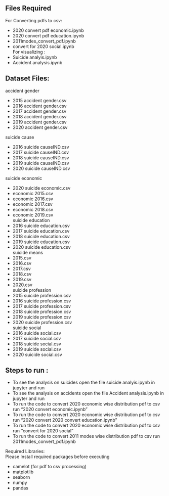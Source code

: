 ## Files Required
For Converting pdfs to csv:<br>
* 2020 convert pdf economic.ipynb<br>
* 2020 convert pdf education.ipynb<br>
* 2011modes_convert_pdf.ipynb<br>
* convert for 2020 social.ipynb<br>
For visualizing :<br>
* Suicide analyis.ipynb<br>
* Accident analysis.ipynb<br>


## Dataset Files:
accident gender<br>
* 2015 accident gender.csv<br>
* 2016 accident gender.csv<br>
* 2017 accident gender.csv<br>
* 2018 accident gender.csv<br>
* 2019 accident gender.csv<br>
* 2020 accident gender.csv<br>


suicide cause<br>
* 2016 suicide causeIND.csv<br>
* 2017 suicide causeIND.csv<br>
* 2018 suicide causeIND.csv<br>
* 2019 suicide causeIND.csv<br>
* 2020 suicide causeIND.csv<br>


suicide economic<br>
* 2020 suicide economic.csv<br>
* economic 2015.csv<br>
* economic 2016.csv<br>
* economic 2017.csv<br>
* economic 2018.csv<br>
* economic 2019.csv<br>
suicide education<br>
* 2016 suicide education.csv<br>
* 2017 suicide education.csv<br>
* 2018 suicide education.csv<br>
* 2019 suicide education.csv<br>
* 2020 suicide education.csv<br>
suicide means <br>
* 2015.csv<br>
* 2016.csv<br>
* 2017.csv<br>
* 2018.csv<br>
* 2019.csv<br>
* 2020.csv<br>
suicide profession<br>
* 2015 suicide profession.csv<br>
* 2016 suicide profession.csv<br>
* 2017 suicide profession.csv<br>
* 2018 suicide profession.csv<br>
* 2019 suicide profession.csv<br>
* 2020 suicide profession.csv<br>
suicide social<br>
* 2016 suicide social.csv<br>
* 2017 suicide social.csv<br>
* 2018 suicide social.csv<br>
* 2019 suicide social.csv<br>
* 2020 suicide social.csv<br>


## Steps to run :<br>
* To see the analysis on suicides open the file suicide analyis.ipynb in jupyter and run<br>
* To see the analysis on accidents open the file Accident analysis.ipynb in jupyter and run<br>
* To run the code to convert 2020 economic wise distribution pdf to csv run “2020 convert economic.ipynb”<br>
* To run the code to convert 2020 economic wise distribution pdf to csv run “2020 convert 2020 convert education.ipynb”<br>
* To run the code to convert 2020 economic wise distribution pdf to csv run “convert for 2020 social”<br>
* To run the code to convert 2011 modes wise distribution pdf to csv run 2011modes_convert_pdf.ipynb<br>



Required Libraries:<br>
Please Install required packages before executing<br>
* camelot (for pdf to csv processing)<br>
* matplotlib<br>
* seaborn<br>
* numpy<br>
* pandas<br>